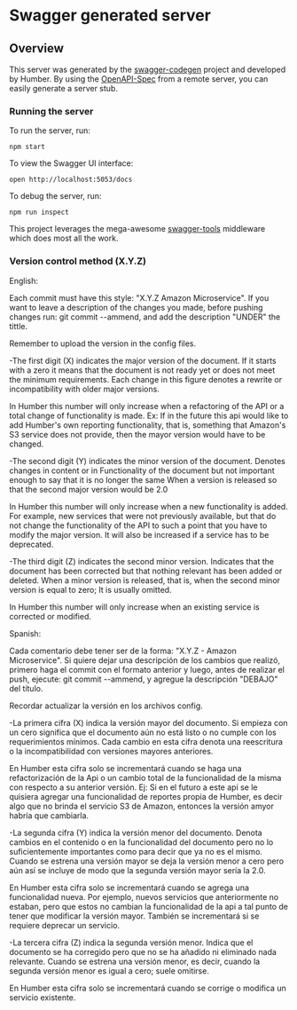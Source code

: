 # Swagger generated server

## Overview
This server was generated by the [swagger-codegen](https://github.com/swagger-api/swagger-codegen) project and developed by Humber.  By using the [OpenAPI-Spec](https://github.com/OAI/OpenAPI-Specification) from a remote server, you can easily generate a server stub.

### Running the server
To run the server, run:

```
npm start
```

To view the Swagger UI interface:

```
open http://localhost:5053/docs
```

To debug the server, run:
```
npm run inspect
```
This project leverages the mega-awesome [swagger-tools](https://github.com/apigee-127/swagger-tools) middleware which does most all the work.

### Version control method (X.Y.Z)

English:

 Each commit must have this style: "X.Y.Z Amazon Microservice". If you want to leave a description of the changes you made, before pushing changes run: git commit --ammend, and add the description "UNDER" the tittle.

 Remember to upload the version in the config files.

-The first digit (X) indicates the major version of the document. If it starts with a zero it means that the document is not ready yet or does not meet the minimum requirements. Each change in this figure denotes a rewrite or incompatibility with older major versions.

 In Humber this number will only increase when a refactoring of the API or a total change of functionality is made. Ex: If in the future this api would like to add Humber's own reporting functionality, that is, something that Amazon's S3 service does not provide, then the mayor version would have to be changed.

-The second digit (Y) indicates the minor version of the document. Denotes changes in content or in Functionality of the document but not important enough to say that it is no longer the same When a version is released so that the second major version would be 2.0

 In Humber this number will only increase when a new functionality is added. For example, new services that were not previously available, but that do not change the functionality of the API to such a point that you have to modify the major version.
 It will also be increased if a service has to be deprecated.

-The third digit (Z) indicates the second minor version. Indicates that the document has been corrected but that nothing relevant has been added or deleted. When a minor version is released, that is, when the second minor version is equal to zero; It is usually omitted.

 In Humber this number will only increase when an existing service is corrected or modified.


Spanish: 

 Cada comentario debe tener ser de la forma: "X.Y.Z - Amazon Microservice". Si quiere dejar una descripción de los cambios que realizó, primero haga el commit con el formato anterior y luego, antes de realizar el push, ejecute: git commit --ammend, y agregue la descripción "DEBAJO" del título.

 Recordar actualizar la versión en los archivos config.
 
-La primera cifra (X) indica la versión mayor del documento. Si empieza con un cero significa que el documento aún no está listo o no cumple con los requerimientos mínimos. Cada cambio en esta cifra denota una reescritura o la incompatibilidad con versiones mayores anteriores. 

 En Humber esta cifra solo se incrementará cuando se haga una refactorización de la Api o un cambio total de la funcionalidad de la misma con respecto a su anterior versión. Ej: Si en el futuro a este api se le quisiera agregar una funcionalidad de reportes propia de Humber, es decir algo que no brinda el servicio S3 de Amazon, entonces la versión amyor habría que cambiarla.

-La segunda cifra (Y) indica la versión menor del documento. Denota cambios en el contenido o en la funcionalidad del documento pero no lo suficientemente importantes como para decir que ya no es el mismo. Cuando se estrena una versión mayor se deja la versión menor a cero pero aún así se incluye de modo que la segunda versión mayor sería la 2.0.

 En Humber esta cifra solo se incrementará cuando se agrega una funcionalidad nueva. Por ejemplo, nuevos servicios que anteriormente no estaban, pero que estos no cambian la funcionalidad de la api a tal punto de tener que modificar la versión mayor.
 También se incrementará si se requiere deprecar un servicio.

-La tercera cifra (Z) indica la segunda versión menor. Indica que el documento se ha corregido pero que no se ha añadido ni eliminado nada relevante. Cuando se estrena una versión menor, es decir, cuando la segunda versión menor es igual a cero; suele omitirse.

 En Humber esta cifra solo se incrementará cuando se corrige o modifica un servicio existente. 


